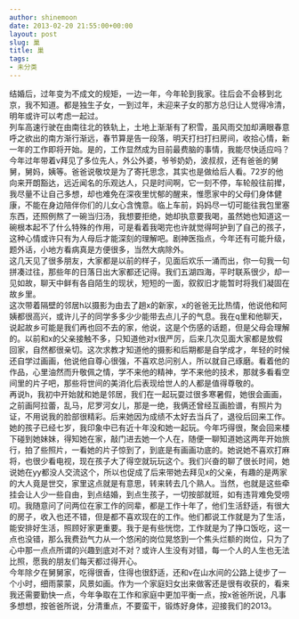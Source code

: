 ```yaml
---
author: shinemoon
date: 2013-02-20 21:55:00+00:00
layout: post
slug: 巢
title: 巢
tags:
- 未分类
---
```


结婚后，过年变为不成文的规矩，一边一年，今年轮到我家。往后会不会移到北京，我不知道。都是独生子女，一到过年，未迎来子女的那方总归让人觉得冷清，明年或许可以考虑一起过。  
      列车高速行驶在由南往北的铁轨上，土地上渐渐有了积雪，虽风雨交加却满眼春意呼之欲出的南方渐行渐远，春节算是告一段落，明天打扫打扫房间，收拾心情，新一年的工作即将开始。是的，工作显然成为目前最费脑的事情，我能尽快适应吗？  
       今年过年带着v拜见了多位先人，外公外婆，爷爷奶奶，波叔叔，还有爸爸的舅舅，舅妈，姨等。爸爸说敬坟是为了寄托思念，其实也是做给后人看。72岁的他向来开朗豁达，远近闻名的乐观达人，只是时间啊，它一刻不停，车轮般往前撵，我尽量不让自己多想，却也难免在深夜里忧郁的醒来，惟愿家中的父母们身体健康，不能在身边陪伴你们的儿女心含愧意。临上车前，妈妈尽一切可能往我包里塞东西，还照例熬了一碗当归汤，我想要拒绝，她却执意要我喝，虽然她也知道这一碗根本起不了什么特殊的作用，可是看着我喝完也许就觉得呵护到了自己的孩子，这种心情或许只有为人母后才能深刻的理解吧。剧神医指点，今年还有可能升级，题外话，小地方看病真是方便很多，当然大病除外。  
       这几天见了很多朋友，大家都是以前的样子，见面后欢乐一涌而出，你一句我一句拼凑过往，那些年的日落日出大家都还记得。我们五湖四海，平时联系很少，却一见如故，聊天中鲜有各自陌生的现状，短短的一面，叙叙旧才能暂时将我们凝固在故乡里。  
       这次带着隔壁的邻居h以摄影为由去了趟x的新家，x的爸爸无比热情，他说他和阿姨都很高兴，或许儿子的同学多多少少能带去点儿子的气息。我在q里和他聊天，说起故乡可能是我们再也回不去的家，他说，这是个伤感的话题，但是父母会理解的。以前和x的父亲接触不多，只知道他对x很严厉，后来几次见面大家都是放假回家，自然都很亲切。这次求教才知道他的摄影和后期都是自学成才，年轻的时候还自学过画画，他说他自尊心很强，不喜欢总问别人，所以就自己琢磨。看着他的作品，心里油然而升敬佩之情，学不来他的精神，学不来他的技术，那就多看看空间里的片子吧，那些将世间的美消化后表现给世人的人都是值得尊敬的。  
      再说h，我初中开始就和她是邻居，我们在一起玩耍过很多寒暑假，她很会画画，之前画阿拉蕾，乱马，尼罗河女儿，那是一绝，我俩还曾经互画脸谱，有照片为证，不用说我的脸部很精彩。后来她因为成绩不太好去当兵了，退役后回来工作。她的孩子已经七岁，我印象中已有近十年没和她一起玩。今年巧得很，聚会回来楼下碰到她妹妹，得知她在家，敲门进去她一个人在，随便一聊知道她这两年开始旅行，拍了些照片，一看她的片子惊到了，到底是有画画功底的。她说她不喜欢打麻将，也很少看电视，现在孩子大了得空就玩玩这个。我们兴奋的聊了很长时间，她说她在yy都没人交流这个，所以也促成了后来带她去拜见x的父亲，有趣的是两家的大人竟是世交，家里这点就是有意思，转来转去几个熟人。当然，也就是这些牵挂会让人少一些自由，到点结婚，到点生孩子，一切按部就班，如有违背难免受唠叨。我随意问了问两位在家工作的同辈，都是工作十年了，他们生活舒适，有很大的房子，收入也还不错，但是都不喜欢现在的工作。他们都说工作就是为了生活，能安排好生活，照顾好家更重要。我于是有些恍惚，工作就是为了挣口饭吃，这一点也没错，那么我费劲气力从一个悠闲的岗位晃悠到一个焦头烂额的岗位，只为了心中那一点点所谓的兴趣到底对不对？或许人生没有对错，每一个人的人生也无法比照，愿我的朋友们每天都过得开心。  
      今年除夕在舅舅家，吃得很香，住得也很舒适，还和v在山水间的公路上徒步了一个小时，细雨蒙蒙，风景如画。作为一个家庭妇女出来做客还是很有收获的，看来我还需要勤快一点，今年争取在工作和家庭中更加平衡一点，按x爸爸所说，凡事多想想，按爸爸所说，分清重点，不要蛮干，锻炼好身体，迎接我们的2013。
